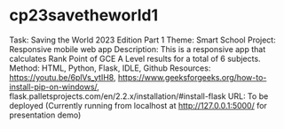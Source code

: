 # cp23savetheworld1

Task: Saving the World 2023 Edition Part 1
Theme: Smart School
Project: Responsive mobile web app
Description: This is a responsive app that calculates Rank Point of GCE A Level results for a total of 6 subjects.
Method: HTML, Python, Flask, IDLE, Github
Resources: https://youtu.be/6plVs_ytIH8, https://www.geeksforgeeks.org/how-to-install-pip-on-windows/, flask.palletsprojects.com/en/2.2.x/installation/#install-flask
URL: To be deployed (Currently running from localhost at http://127.0.0.1:5000/ for presentation demo)
